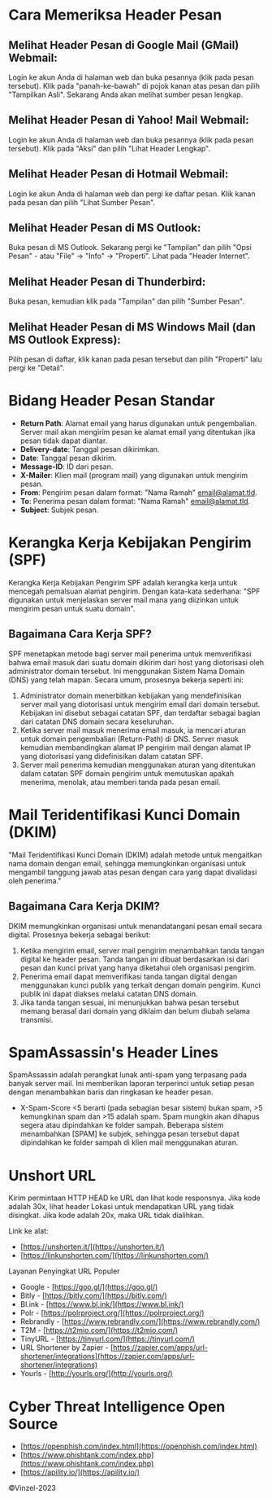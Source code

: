
# Cara Memeriksa Header Pesan

## Melihat Header Pesan di **Google Mail (GMail) Webmail**:
Login ke akun Anda di halaman web dan buka pesannya (klik pada pesan tersebut). Klik pada "panah-ke-bawah" di pojok kanan atas pesan dan pilih "Tampilkan Asli". Sekarang Anda akan melihat sumber pesan lengkap.

## Melihat Header Pesan di **Yahoo! Mail Webmail**:
Login ke akun Anda di halaman web dan buka pesannya (klik pada pesan tersebut). Klik pada "Aksi" dan pilih "Lihat Header Lengkap".

## Melihat Header Pesan di **Hotmail Webmail**:
Login ke akun Anda di halaman web dan pergi ke daftar pesan. Klik kanan pada pesan dan pilih "Lihat Sumber Pesan".

## Melihat Header Pesan di **MS Outlook**:
Buka pesan di MS Outlook. Sekarang pergi ke "Tampilan" dan pilih "Opsi Pesan" - atau "File" -> "Info" -> "Properti". Lihat pada "Header Internet".

## Melihat Header Pesan di **Thunderbird**:
Buka pesan, kemudian klik pada "Tampilan" dan pilih "Sumber Pesan".

## Melihat Header Pesan di **MS Windows Mail (dan MS Outlook Express)**:
Pilih pesan di daftar, klik kanan pada pesan tersebut dan pilih "Properti" lalu pergi ke "Detail".

# Bidang Header Pesan Standar

- **Return Path**: Alamat email yang harus digunakan untuk pengembalian. Server mail akan mengirim pesan ke alamat email yang ditentukan jika pesan tidak dapat diantar.
- **Delivery-date**: Tanggal pesan dikirimkan.
- **Date**: Tanggal pesan dikirim.
- **Message-ID**: ID dari pesan.
- **X-Mailer**: Klien mail (program mail) yang digunakan untuk mengirim pesan.
- **From**: Pengirim pesan dalam format: "Nama Ramah" <email@alamat.tld>.
- **To**: Penerima pesan dalam format: "Nama Ramah" <email@alamat.tld>.
- **Subject**: Subjek pesan.

# Kerangka Kerja Kebijakan Pengirim (SPF)

Kerangka Kerja Kebijakan Pengirim SPF adalah kerangka kerja untuk mencegah pemalsuan alamat pengirim. Dengan kata-kata sederhana: "SPF digunakan untuk menjelaskan server mail mana yang diizinkan untuk mengirim pesan untuk suatu domain".

## Bagaimana Cara Kerja SPF?

SPF menetapkan metode bagi server mail penerima untuk memverifikasi bahwa email masuk dari suatu domain dikirim dari host yang diotorisasi oleh administrator domain tersebut. Ini menggunakan Sistem Nama Domain (DNS) yang telah mapan. Secara umum, prosesnya bekerja seperti ini:

1. Administrator domain menerbitkan kebijakan yang mendefinisikan server mail yang diotorisasi untuk mengirim email dari domain tersebut. Kebijakan ini disebut sebagai catatan SPF, dan terdaftar sebagai bagian dari catatan DNS domain secara keseluruhan.
2. Ketika server mail masuk menerima email masuk, ia mencari aturan untuk domain pengembalian (Return-Path) di DNS. Server masuk kemudian membandingkan alamat IP pengirim mail dengan alamat IP yang diotorisasi yang didefinisikan dalam catatan SPF.
3. Server mail penerima kemudian menggunakan aturan yang ditentukan dalam catatan SPF domain pengirim untuk memutuskan apakah menerima, menolak, atau memberi tanda pada pesan email.

# Mail Teridentifikasi Kunci Domain (DKIM)

"Mail Teridentifikasi Kunci Domain (DKIM) adalah metode untuk mengaitkan nama domain dengan email, sehingga memungkinkan organisasi untuk mengambil tanggung jawab atas pesan dengan cara yang dapat divalidasi oleh penerima."

## Bagaimana Cara Kerja DKIM?

DKIM memungkinkan organisasi untuk menandatangani pesan email secara digital. Prosesnya bekerja sebagai berikut:

1. Ketika mengirim email, server mail pengirim menambahkan tanda tangan digital ke header pesan. Tanda tangan ini dibuat berdasarkan isi dari pesan dan kunci privat yang hanya diketahui oleh organisasi pengirim.
2. Penerima email dapat memverifikasi tanda tangan digital dengan menggunakan kunci publik yang terkait dengan domain pengirim. Kunci publik ini dapat diakses melalui catatan DNS domain.
3. Jika tanda tangan sesuai, ini menunjukkan bahwa pesan tersebut memang berasal dari domain yang diklaim dan belum diubah selama transmisi.

# SpamAssassin's Header Lines

SpamAssassin adalah perangkat lunak anti-spam yang terpasang pada banyak server mail. Ini memberikan laporan terperinci untuk setiap pesan dengan menambahkan baris dan ringkasan ke header pesan.

- X-Spam-Score <5 berarti (pada sebagian besar sistem) bukan spam, >5 kemungkinan spam dan >15 adalah spam. Spam mungkin akan dihapus segera atau dipindahkan ke folder sampah. Beberapa sistem menambahkan [SPAM] ke subjek, sehingga pesan tersebut dapat dipindahkan ke folder sampah di klien mail menggunakan aturan.

# Unshort URL

Kirim permintaan HTTP HEAD ke URL dan lihat kode responsnya. Jika kode adalah 30x, lihat header Lokasi untuk mendapatkan URL yang tidak disingkat. Jika kode adalah 20x, maka URL tidak dialihkan.

Link ke alat:
- [https://unshorten.it/](https://unshorten.it/)
- [https://linkunshorten.com/](https://linkunshorten.com/)

Layanan Penyingkat URL Populer
- Google - [https://goo.gl/](https://goo.gl/)
- Bitly - [https://bitly.com/](https://bitly.com/)
- Bl.ink - [https://www.bl.ink/](https://www.bl.ink/)
- Polr - [https://polrproject.org/](https://polrproject.org/)
- Rebrandly - [https://www.rebrandly.com/](https://www.rebrandly.com/)
- T2M - [https://t2mio.com/](https://t2mio.com/)
- TinyURL - [https://tinyurl.com/](https://tinyurl.com/)
- URL Shortener by Zapier - [https://zapier.com/apps/url-shortener/integrations](https://zapier.com/apps/url-shortener/integrations)
- Yourls - [http://yourls.org/](http://yourls.org/)

# Cyber Threat Intelligence Open Source

- [https://openphish.com/index.html](https://openphish.com/index.html)
- [https://www.phishtank.com/index.php](https://www.phishtank.com/index.php)
- [https://apility.io/](https://apility.io/)

 ©Vinzel-2023
